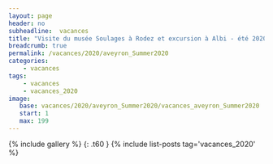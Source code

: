 ```yaml
---
layout: page
header: no
subheadline:  vacances
title: "Visite du musée Soulages à Rodez et excursion à Albi - été 2020" 
breadcrumb: true
permalink: /vacances/2020/aveyron_Summer2020
categories:
    - vacances
tags:
    - vacances
    - vacances_2020
image:
   base: vacances/2020/aveyron_Summer2020/vacances_aveyron_Summer2020
   start: 1
   max: 199
---
```

{% include gallery %}
{: .t60 }
{% include list-posts tag='vacances_2020' %}
